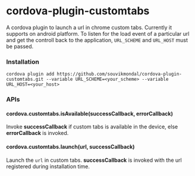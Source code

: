 # cordova-plugin-customtabs

A cordova plugin to launch a url in chrome custom tabs. Currently it supports on android platform. To listen for the load event of a particular url and get the controll back to the application, `URL_SCHEME` and `URL_HOST` must be passed.

### Installation
`cordova plugin add https://github.com/souvikmondal/cordova-plugin-customtabs.git --variable URL_SCHEME=<your_scheme> --variable URL_HOST=<your_host>`

### APIs

#### cordova.customtabs.isAvailable(successCallback, errorCallback)

Invoke **successCallback** if custom tabs is available in the device, else **errorCallback** is invoked.

#### cordova.customtabs.launch(url, successCallback)

Launch the `url` in custom tabs. **successCallback** is invoked with the url registered during installation time.


